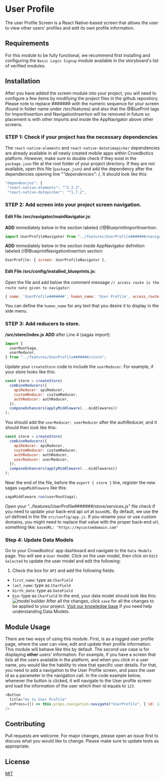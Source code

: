  # User Profile

 The user Profile Screen is a React Native-based screen that allows the user to view other users' profiles and edit its own profile information.

 ## Requirements

 For this module to be fully functional, we recommend first installing and configuring the `Basic Login Signup` module available in the storyboard's list of verified modules.

 ## Installation

 After you have added the screen module into your project, you will need to configure a few items by modifying the project files in the github repository. Please note to replace ####### with the numeric sequence for your screen (found in folder name under /src/features) and also that the @BluePrint tags for ImportInsertion and NavigationInsertion will be removed in future so placement is with other imports and inside the AppNavigator above other screens.

 ### STEP 1: Check if your project has the necessary dependencies

 The `react-native-elements` and `react-native-datetimepicker` dependencies are already available in all newly created mobile apps within Crowdbotics platform. However, make sure to double check if they exist in the `package.json` file at the root folder of your project directory. If they are not available, open this file (`package.json`) and add the dependency after the dependencies opening line "_"dependencies": {_. It should look like this:

 ```js
 "dependencies": {
  "react-native-elements": "^2.3.2",
  "react-native-datepicker": "^1.7.2",
 ```

 ### STEP 2: Add screen into your project screen navigation.

 #### Edit File /src/navigator/mainNavigator.js:

 **ADD** immediately below in the section labeled //@BlueprintImportInsertion:

 ```js
 import UserProfileNavigator from "../features/UserProfile#######/navigator";
 ```

 **ADD** immediately below in the section inside AppNavigator definition labeled //@BlueprintNavigationInsertion section:

 ```js
 UserProfile: { screen: UserProfileNavigator },
 ```

 #### Edit File /src/config/installed_blueprints.js:

 Open the file and add below the comment message `// access route is the route nate given to navigator`:

 ```js
 { name: 'UserProfile#######', human_name: 'User Profile', access_route: 'UserProfile' },
 ```

 You can define the `human_name` for any text that you desire it to display in the side menu.

 ### STEP 3: Add reducers to store.

 **/src/store/index.js**
 **ADD** after Line 4 (sagas import):

 ```js
 import {
   userRootSaga,
   userReducer,
 } from "../features/UserProfile#######/store";
 ```

 Update your `createStore` code to include the `userReducer`. For example, if your store looks like this:

 ```js
 const store = createStore(
   combineReducers({
     apiReducer: apiReducer,
     customReducer: customReducer,
     authReducer: authReducer,
   }),
   composeEnhancers(applyMiddleware(...middlewares))
 );
 ```

 You should add the `userReducer: userReducer` after the authReducer, and it should then look like this:

 ```js
 const store = createStore(
   combineReducers({
     apiReducer: apiReducer,
     customReducer: customReducer,
     authReducer: authReducer,
     userReducer: userReducer,
   }),
   composeEnhancers(applyMiddleware(...middlewares))
 );
 ```

 Near the end of the file, before the `export { store }` line, register the new sagas `sagaMiddleware` like this:

 ```js
 sagaMiddleware.run(userRootSaga);
 ```

 Open your "../features/UserProfile#######/store/services.js" file check if you need to update your back-end api url at `baseURL`. By default, we use the url defined in the file `src/config/app.js`. If you rename your or use custom domains, you might need to replace that value with the proper back-end url, something like:
 `baseURL: "https://mycustomdomain.com"`

 ### Step 4: Update Data Models

 Go to your Crowdbotics' app dashboard and navigate to the `Data Models` page. You will see a `User` model. Click on the user model, then click on `Edit Selected` to update the user model and edit the following:

 1. Check the box for `API` and add the following fields:

 - `first_name`: type as `CharField`
 - `last_name`: type as `CharField`
 - `birth_date`: type as `DateField`
 - `bio`: type as `CharField`
   In the end, your data model should look like this:
   ![model builder](https://crowdbotics-slack-dev.s3.amazonaws.com/media/project_component_resources/Screenshot_from_2021-01-05_16-05-28.png)
   After all the changes, click `save` for all the changes to be applied to your project.
   [Visit our knowledge base](https://knowledge.crowdbotics.com/what-is-the-model-editor-and-what-is-it-for) if you need help understanding Data Models.

 ## Module Usage

 There are two ways of using this module. First, is as a logged user profile page, where the user can view, edit and update their profile information. This module will behave like this by default.
 The second use case is for displaying **other** users' information. For example, if you have a screen that lists all the users available in the platform, and when you click in a user name, you would like the hability to view that specific user details. For that, you need to add a navigation to the User Profile screen, and pass the user id as a parameter in the navigation call. In the code example below, whenever the button is clicked, it will navigate to the User profile screen and load the information of the user which their id equals to `123`.

 ```js
 <Button
   title="Go to User Profile"
   onPress={() => this.props.navigation.navigate("UserProfile", { id: 123 })}
 />
 ```

 ## Contributing

 Pull requests are welcome. For major changes, please open an issue first to discuss what you would like to change.
 Please make sure to update tests as appropriate.

 ## License

 [MIT](https://choosealicense.com/licenses/mit/)
